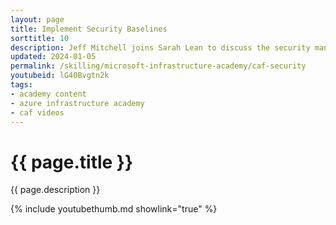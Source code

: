 ```yaml
---
layout: page
title: Implement Security Baselines
sorttitle: 10
description: Jeff Mitchell joins Sarah Lean to discuss the security management discipline of the Cloud Adoption Framework.
updated: 2024-01-05
permalink: /skilling/microsoft-infrastructure-academy/caf-security
youtubeid: lG40Bvgtn2k
tags: 
- academy content
- azure infrastructure academy
- caf videos
---
```


# {{ page.title }}

{{ page.description }}

{% include youtubethumb.md showlink="true" %}